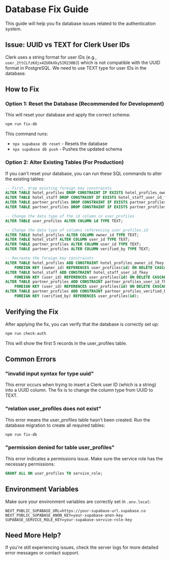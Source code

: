 # Database Fix Guide

This guide will help you fix database issues related to the authentication system.

## Issue: UUID vs TEXT for Clerk User IDs

Clerk uses a string format for user IDs (e.g., `user_2ttCLfzKdjx4ZUOkXky5IR230BJ`) which is not compatible with the UUID format in PostgreSQL. We need to use TEXT type for user IDs in the database.

## How to Fix

### Option 1: Reset the Database (Recommended for Development)

This will reset your database and apply the correct schema:

```bash
npm run fix-db
```

This command runs:
- `npx supabase db reset` - Resets the database
- `npx supabase db push` - Pushes the updated schema

### Option 2: Alter Existing Tables (For Production)

If you can't reset your database, you can run these SQL commands to alter the existing tables:

```sql
-- First, drop existing foreign key constraints
ALTER TABLE hotel_profiles DROP CONSTRAINT IF EXISTS hotel_profiles_owner_id_fkey;
ALTER TABLE hotel_staff DROP CONSTRAINT IF EXISTS hotel_staff_user_id_fkey;
ALTER TABLE partner_profiles DROP CONSTRAINT IF EXISTS partner_profiles_user_id_fkey;
ALTER TABLE partner_profiles DROP CONSTRAINT IF EXISTS partner_profiles_verified_by_fkey;

-- Change the data type of the id column in user_profiles
ALTER TABLE user_profiles ALTER COLUMN id TYPE TEXT;

-- Change the data type of columns referencing user_profiles.id
ALTER TABLE hotel_profiles ALTER COLUMN owner_id TYPE TEXT;
ALTER TABLE hotel_staff ALTER COLUMN user_id TYPE TEXT;
ALTER TABLE partner_profiles ALTER COLUMN user_id TYPE TEXT;
ALTER TABLE partner_profiles ALTER COLUMN verified_by TYPE TEXT;

-- Recreate the foreign key constraints
ALTER TABLE hotel_profiles ADD CONSTRAINT hotel_profiles_owner_id_fkey 
    FOREIGN KEY (owner_id) REFERENCES user_profiles(id) ON DELETE CASCADE;
ALTER TABLE hotel_staff ADD CONSTRAINT hotel_staff_user_id_fkey 
    FOREIGN KEY (user_id) REFERENCES user_profiles(id) ON DELETE CASCADE;
ALTER TABLE partner_profiles ADD CONSTRAINT partner_profiles_user_id_fkey 
    FOREIGN KEY (user_id) REFERENCES user_profiles(id) ON DELETE CASCADE;
ALTER TABLE partner_profiles ADD CONSTRAINT partner_profiles_verified_by_fkey 
    FOREIGN KEY (verified_by) REFERENCES user_profiles(id);
```

## Verifying the Fix

After applying the fix, you can verify that the database is correctly set up:

```bash
npm run check-auth
```

This will show the first 5 records in the user_profiles table.

## Common Errors

### "invalid input syntax for type uuid"

This error occurs when trying to insert a Clerk user ID (which is a string) into a UUID column. The fix is to change the column type from UUID to TEXT.

### "relation user_profiles does not exist"

This error means the user_profiles table hasn't been created. Run the database migration to create all required tables:

```bash
npm run fix-db
```

### "permission denied for table user_profiles"

This error indicates a permissions issue. Make sure the service role has the necessary permissions:

```sql
GRANT ALL ON user_profiles TO service_role;
```

## Environment Variables

Make sure your environment variables are correctly set in `.env.local`:

```
NEXT_PUBLIC_SUPABASE_URL=https://your-supabase-url.supabase.co
NEXT_PUBLIC_SUPABASE_ANON_KEY=your-supabase-anon-key
SUPABASE_SERVICE_ROLE_KEY=your-supabase-service-role-key
```

## Need More Help?

If you're still experiencing issues, check the server logs for more detailed error messages or contact support. 